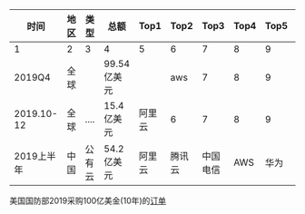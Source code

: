 

|时间|地区|类型|总额|Top1|Top2|Top3|Top4|Top5|Top6|Top7|报告|
| --- | --- | --- | --- | --- | --- | --- | --- | --- | --- | --- | --- |
|1|2|3|4|5|6|7|8|9|10|11|12|
|2019Q4|全球||99.54亿美元| |aws|7|8|9|10|11|[sina](http://finance.sina.com.cn/stock/relnews/us/2020-02-01/doc-iimxyqvy9547133.shtml)|
|2019.10-12|全球|....|15.4亿美元|阿里云|6|7|8|9|10|11|[alibaba](https://www.alibabagroup.com/cn/ir/presentations/pre200213.pdf)|
|2019上半年|中国|公有云|54.2亿美元|阿里云|腾讯云|中国电信|AWS|华为|金山|百度|[IDC](https://www.idc.com/getdoc.jsp?containerId=prCHC45634819)|


美国国防部2019采购100亿美金(10年)的[订单](https://www.npr.org/2019/11/14/777585675/amazon-appeals-pentagons-choice-of-microsoft-for-10-billion-cloud-contract) 



